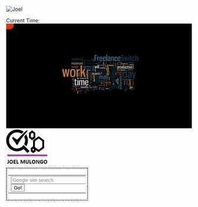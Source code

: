  ![Joel](Https://GitHub.com/joelwmulongo/fleet/blob/main/joel.gif?raw=true) <br>
 <body style="background-image:url(stackoverflow.png); background-size: cover; background-repeat: no-repeat; "> Current Time: <span id="txt"></span>  
<script>  
window.onload=function(){getTime();}  
function getTime(){  
var today=new Date();  
var h=today.getHours();  
var m=today.getMinutes();  
var s=today.getSeconds();  
// add a zero in front of numbers<10  
m=checkTime(m);  
s=checkTime(s);  
document.getElementById('txt').innerHTML=h+":"+m+":"+s;  
setTimeout(function(){getTime()},1000);  
}  
//setInterval("getTime()",1000);//another way  
function checkTime(i){  
if (i<10){  
  i="0" + i;  
 }  
return i;  
}  
</script>  </body> <IMG SRC= "joel.gif">
<Img SRC = "gyfg.jpg">
  <form method="get" action="http://www.google.com/search">


<div style="border:2px dotted black;padding:4px;width:15em;">
<table border="0" align="center" cellpadding="0">
<tr><td>
<input type="text"   name="q" size="25" style="color:#808080;"
maxlength="255" value="Google site search"
onfocus="if(this.value==this.defaultValue)this.value=''; this.style.color='black';" onblur="if(this.value=='')this.value=this.defaultValue; "/>
<input type="submit" value="Go!" />
<input type="hidden" name="sitesearch" value="yoursite.com" /></td></tr>
</table>
</div>

</form>
</html>

